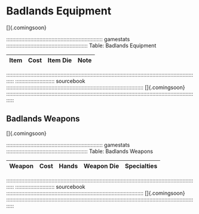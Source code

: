 # Badlands Equipment

[]{.comingsoon}

:::::::::::::::::::::::::::::::::::::::::::::::::::::::::::::::: gamestats ::::::::::::::::::::::::::::::::::::::::::::::::::::::
Table: Badlands Equipment

| Item | Cost | Item Die | Note |
| :--- | :--: | :------- | :--- |
:::::::::::::::::::::::::::::::::::::::::::::::::::::::::::::::::::::::::::::::::::::::::::::::::::::::::::::::::::::::::::::::::
:::::::::::::::::::::::::: sourcebook :::::::::::::::::::::::::::::::::::::::::::::::::::::::::::::::::::::::::::::::::::::::::::
[]{.comingsoon}
:::::::::::::::::::::::::::::::::::::::::::::::::::::::::::::::::::::::::::::::::::::::::::::::::::::::::::::::::::::::::::::::::

## Badlands Weapons

[]{.comingsoon}

:::::::::::::::::::::::::::::::::::::::::::::::::::::::::::::::: gamestats ::::::::::::::::::::::::::::::::::::::::::::::::::::::
Table: Badlands Weapons

| Weapon          | Cost | Hands        | Weapon Die   | Specialties                                                  |
| :-------------- | :--: | :----------- | :----------- | :----------------------------------------------------------- |
:::::::::::::::::::::::::::::::::::::::::::::::::::::::::::::::::::::::::::::::::::::::::::::::::::::::::::::::::::::::::::::::::
:::::::::::::::::::::::::: sourcebook :::::::::::::::::::::::::::::::::::::::::::::::::::::::::::::::::::::::::::::::::::::::::::
[]{.comingsoon}
:::::::::::::::::::::::::::::::::::::::::::::::::::::::::::::::::::::::::::::::::::::::::::::::::::::::::::::::::::::::::::::::::
